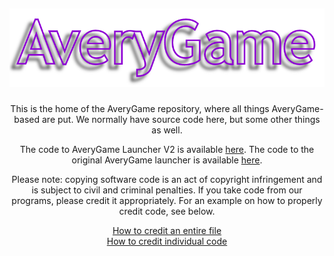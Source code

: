 ## <p align="center">![AveryGame | Home](https://github.com/AveryGame/.github/blob/main/profile/AveryGame.png?raw=true)</p>

<p align="center">This is the home of the AveryGame repository, where all things AveryGame-based are put. We normally have source code here, but some other things as well. </p>

<p align="center">The code to AveryGame Launcher V2 is available <a href="https://github.com/AveryGame/AveryGameLauncher2">here</a>. The code to the original AveryGame launcher is available <a href="https://github.com/AveryGame/AveryGameLauncher">here</a>.</p>

<p align="center">Please note: copying software code is an act of copyright infringement and is subject to civil and criminal penalties. If you take code from our programs, please credit it appropriately. For an example on how to properly credit code, see below.</p>

<p align="center"><a href="https://cdn.iminyour.skin/general/creditDemo.png">How to credit an entire file</a><br><a href="https://cdn.iminyour.skin/general/creditDemoInMethod.png">How to credit individual code</a></p>

